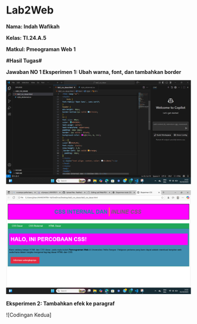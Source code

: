 # Lab2Web
**Nama: Indah Wafikah**

**Kelas: TI.24.A.5**

**Matkul: Pmeograman Web 1**

**#Hasil Tugas#**

**Jawaban NO 1 Eksperimen 1: Ubah warna, font, dan tambahkan border**

![Codingan Pertama](https://github.com/Indahwakifa/Lab2Web/blob/c24c61f5a497a6227bcb44c3c2be998eaf9ebae5/Cuplikan%20layar%202025-10-01%20142245.png) 

![Codingan Pertama](https://github.com/Indahwakifa/Lab2Web/blob/83dcedbdf7e577f35b5ff84afeba89c09485f543/Cuplikan%20layar%202025-10-01%20142208.png) 

**Eksperimen 2: Tambahkan efek ke paragraf**

![Codingan Kedua]
